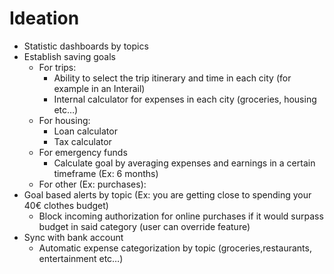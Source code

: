 # Ideation
* Statistic dashboards by topics
* Establish saving goals 
    * For trips:
        * Ability to select the trip itinerary and time in each city (for example in an Interail)
        * Internal calculator for expenses in each city (groceries, housing etc…)
    * For housing:
        * Loan calculator
        * Tax calculator
    * For emergency funds
        * Calculate goal by averaging expenses and earnings in a certain timeframe (Ex: 6 months)
    * For other (Ex: purchases):
* Goal based alerts by topic (Ex: you are getting close to spending your 40€ clothes budget)
    * Block incoming authorization for online purchases if it would surpass budget in said category (user can override feature)
* Sync with bank account
    * Automatic expense categorization by topic (groceries,restaurants, entertainment etc…)

